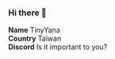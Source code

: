 ### Hi there 👋
**Name** TinyYana<br>
**Country** Taiwan<br>
**Discord** Is it important to you?<br>
